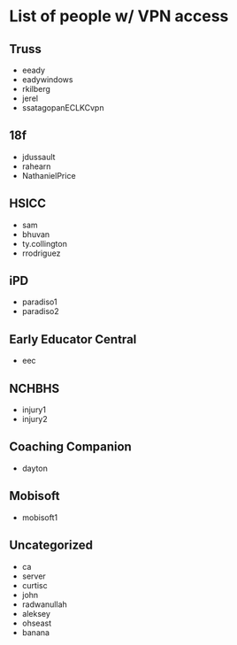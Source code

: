# List of people w/ VPN access

## Truss

* eeady
* eadywindows
* rkilberg
* jerel
* ssatagopanECLKCvpn

## 18f

* jdussault
* rahearn
* NathanielPrice

## HSICC

* sam
* bhuvan
* ty.collington
* rrodriguez

## iPD

* paradiso1
* paradiso2

## Early Educator Central

* eec

## NCHBHS

* injury1
* injury2

## Coaching Companion

* dayton

## Mobisoft

* mobisoft1

## Uncategorized

* ca
* server
* curtisc
* john
* radwanullah
* aleksey
* ohseast
* banana
